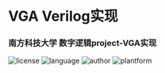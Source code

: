 # VGA Verilog实现
### 南方科技大学 数字逻辑project-VGA实现
![license](https://camo.githubusercontent.com/ce680daf5ccbe240314f7a62df1f715453c3604f6a75d012ad876ffd27d61355/68747470733a2f2f696d672e736869656c64732e696f2f62616467652f6c6963656e73652d4d49542d79656c6c6f77677265656e)
![language](https://img.shields.io/badge/%E8%AF%AD%E8%A8%80-Verilog-green)
![author](https://img.shields.io/badge/%E4%BD%9C%E8%80%85-%E9%B2%81%E6%98%8E%E6%B5%B7%20%E9%9F%A9%E6%A2%93%E8%BE%B0%20%E5%BC%A0%E5%8D%9A%E6%96%87-orange)
![plantform](https://img.shields.io/badge/%E5%BC%80%E5%8F%91%E5%B9%B3%E5%8F%B0-MINISYS%20%E5%AE%9E%E9%AA%8C%E6%9D%BF-blue)

